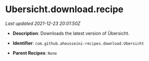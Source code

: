 # Ubersicht.download.recipe

_Last updated 2021-12-23 20:01:50Z_

- **Description**: Downloads the latest version of Übersicht.

- **Identifier**: `com.github.ahousseini-recipes.download.Ubersicht`

- **Parent Recipes**: `None`
